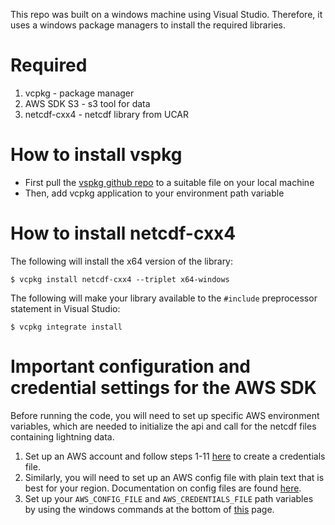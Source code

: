 
This repo was built on a windows machine using Visual Studio. Therefore, it uses a windows package managers to install the required libraries. 

# Required
1. vcpkg - package manager
2. AWS SDK S3 - s3 tool for data
2. netcdf-cxx4 - netcdf library from UCAR

# How to install vspkg
  - First pull the [vspkg github repo](https://github.com/microsoft/vcpkg) to a suitable file on your local machine
  - Then, add vcpkg application to your environment path variable 

# How to install netcdf-cxx4 
  The following will install the x64 version of the library: 
  
  ``` 
  $ vcpkg install netcdf-cxx4 --triplet x64-windows 
  
  ```
  The following will make your library available to the ```#include``` preprocessor statement in Visual Studio:
  
  ``` 
  $ vcpkg integrate install 
 
  ``` 
  
  # Important configuration and credential settings for the AWS SDK 
  
  Before running the code, you will need to set up specific AWS environment variables, which are needed to initialize the api and call for the netcdf files containing lightning data. 
  1. Set up an AWS account and follow steps 1-11 [here](https://docs.aws.amazon.com/sdk-for-cpp/v1/developer-guide/credentials.html) to create a credentials file. 
  2. Similarly, you will need to set up an AWS config file with plain text that is best for your region. Documentation on config files are found [here](https://docs.aws.amazon.com/sdkref/latest/guide/file-format.html).
  3. Set up your `AWS_CONFIG_FILE` and `AWS_CREDENTIALS_FILE` path variables by using the windows commands at the bottom of [this](https://docs.aws.amazon.com/sdkref/latest/guide/file-location.html) page. 
